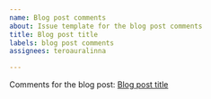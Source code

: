 ```yaml
---
name: Blog post comments
about: Issue template for the blog post comments
title: Blog post title
labels: blog post comments
assignees: teroauralinna

---
```


Comments for the blog post: [Blog post title](https://auralinna.blog)
